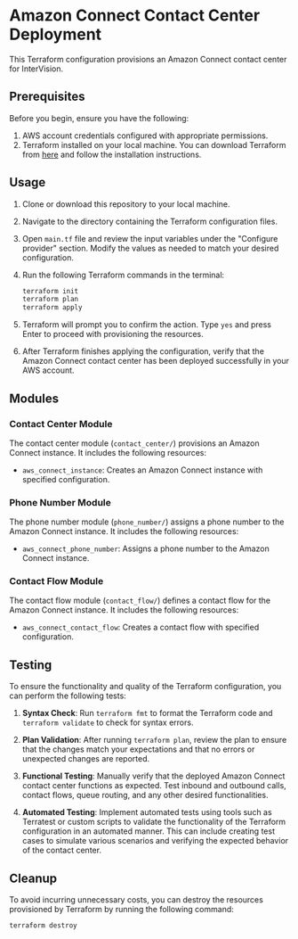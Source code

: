 # Amazon Connect Contact Center Deployment

This Terraform configuration provisions an Amazon Connect contact center for InterVision.

## Prerequisites

Before you begin, ensure you have the following:

1. AWS account credentials configured with appropriate permissions.
2. Terraform installed on your local machine. You can download Terraform from [here](https://www.terraform.io/downloads.html) and follow the installation instructions.

## Usage

1. Clone or download this repository to your local machine.

2. Navigate to the directory containing the Terraform configuration files.

3. Open `main.tf` file and review the input variables under the "Configure provider" section. Modify the values as needed to match your desired configuration.

4. Run the following Terraform commands in the terminal:

    ```bash
    terraform init
    terraform plan
    terraform apply
    ```

5. Terraform will prompt you to confirm the action. Type `yes` and press Enter to proceed with provisioning the resources.

6. After Terraform finishes applying the configuration, verify that the Amazon Connect contact center has been deployed successfully in your AWS account.

## Modules

### Contact Center Module

The contact center module (`contact_center/`) provisions an Amazon Connect instance. It includes the following resources:

- `aws_connect_instance`: Creates an Amazon Connect instance with specified configuration.

### Phone Number Module

The phone number module (`phone_number/`) assigns a phone number to the Amazon Connect instance. It includes the following resources:

- `aws_connect_phone_number`: Assigns a phone number to the Amazon Connect instance.

### Contact Flow Module

The contact flow module (`contact_flow/`) defines a contact flow for the Amazon Connect instance. It includes the following resources:

- `aws_connect_contact_flow`: Creates a contact flow with specified configuration.

## Testing

To ensure the functionality and quality of the Terraform configuration, you can perform the following tests:

1. **Syntax Check**: Run `terraform fmt` to format the Terraform code and `terraform validate` to check for syntax errors.

2. **Plan Validation**: After running `terraform plan`, review the plan to ensure that the changes match your expectations and that no errors or unexpected changes are reported.

3. **Functional Testing**: Manually verify that the deployed Amazon Connect contact center functions as expected. Test inbound and outbound calls, contact flows, queue routing, and any other desired functionalities.

4. **Automated Testing**: Implement automated tests using tools such as Terratest or custom scripts to validate the functionality of the Terraform configuration in an automated manner. This can include creating test cases to simulate various scenarios and verifying the expected behavior of the contact center.

## Cleanup

To avoid incurring unnecessary costs, you can destroy the resources provisioned by Terraform by running the following command:

```bash
terraform destroy
